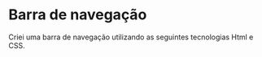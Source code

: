 
# Barra de navegação

Criei uma barra de navegação utilizando as seguintes tecnologias Html e CSS.

